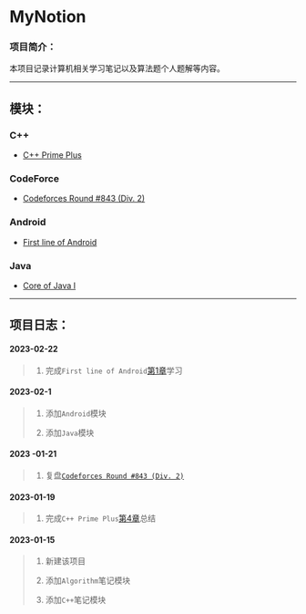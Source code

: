 # MyNotion
### 项目简介：
本项目记录计算机相关学习笔记以及算法题个人题解等内容。

---

## 模块：

### C++

* [C++ Prime Plus](https://github.com/TiredAce/MyNotion/tree/master/CPlusPlus/C%2B%2B%20Prime%20Plus/C%2B%2B%20Prime%20Plus)

### CodeForce

* [Codeforces Round #843 (Div. 2)](https://github.com/TiredAce/MyNotion/blob/master/Algorithm%E7%AC%94%E8%AE%B0/codeforces/Codeforces%20Round%20%23843%20(Div.%202)/Codeforces%20Round%20%23843%20(Div.%202).md)

### Android

* [First line of Android](https://github.com/TiredAce/MyNotion/tree/master/Android/%E7%AC%AC%E4%B8%80%E8%A1%8C%E4%BB%A3%E7%A0%81Android/%E7%AC%AC%E4%B8%80%E8%A1%8C%E4%BB%A3%E7%A0%81Android)

### Java

* [Core of Java I]()

---

## 项目日志：

#### 2023-02-22

>1. 完成`First line of Android`[第1章](https://github.com/TiredAce/MyNotion/blob/master/Android/%E7%AC%AC%E4%B8%80%E8%A1%8C%E4%BB%A3%E7%A0%81Android/%E7%AC%AC%E4%B8%80%E8%A1%8C%E4%BB%A3%E7%A0%81Android/%E7%AC%AC1%E7%AB%A0%20%E7%AC%AC%E4%B8%80%E8%A1%8C%E4%BB%A3%E7%A0%81.md)学习

#### 2023-02-1

> 1. 添加`Android`模块
>
> 2. 添加`Java`模块

#### 2023 -01-21

>1. 复盘[`Codeforces Round #843 (Div. 2)`](https://github.com/TiredAce/MyNotion/blob/master/Algorithm/codeforces/Codeforces%20Round%20%23843%20(Div.%202)/Codeforces%20Round%20%23843%20(Div.%202).md)

#### 2023-01-19

>1. 完成`C++ Prime Plus`[第4章](https://github.com/TiredAce/MyNotion/blob/master/CPlusPlus/C%2B%2B%20Prime%20Plus/C%2B%2B%20Prime%20Plus/%E7%AC%AC4%E7%AB%A0%20%E5%A4%8D%E5%90%88%E7%B1%BB%E5%9E%8B.md)总结

#### 2023-01-15

> 1. 新建该项目
>
> 2. 添加`Algorithm`笔记模块
>
> 3. 添加`C++`笔记模块
